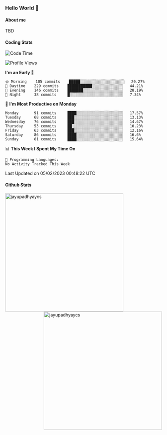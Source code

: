 ### Hello World 👋
#### About me
TBD
#### Coding Stats
<!--START_SECTION:waka-->
![Code Time](http://img.shields.io/badge/Code%20Time-342%20hrs%2037%20mins-blue)

![Profile Views](http://img.shields.io/badge/Profile%20Views-1-blue)

**I'm an Early 🐤** 

```text
🌞 Morning    105 commits    █████░░░░░░░░░░░░░░░░░░░░   20.27% 
🌆 Daytime    229 commits    ███████████░░░░░░░░░░░░░░   44.21% 
🌃 Evening    146 commits    ███████░░░░░░░░░░░░░░░░░░   28.19% 
🌙 Night      38 commits     █░░░░░░░░░░░░░░░░░░░░░░░░   7.34%

```
📅 **I'm Most Productive on Monday** 

```text
Monday       91 commits     ████░░░░░░░░░░░░░░░░░░░░░   17.57% 
Tuesday      68 commits     ███░░░░░░░░░░░░░░░░░░░░░░   13.13% 
Wednesday    76 commits     ███░░░░░░░░░░░░░░░░░░░░░░   14.67% 
Thursday     53 commits     ██░░░░░░░░░░░░░░░░░░░░░░░   10.23% 
Friday       63 commits     ███░░░░░░░░░░░░░░░░░░░░░░   12.16% 
Saturday     86 commits     ████░░░░░░░░░░░░░░░░░░░░░   16.6% 
Sunday       81 commits     ████░░░░░░░░░░░░░░░░░░░░░   15.64%

```


📊 **This Week I Spent My Time On** 

```text
💬 Programming Languages: 
No Activity Tracked This Week

```


 Last Updated on 05/02/2023 00:48:22 UTC
<!--END_SECTION:waka-->
#### Github Stats

<p  ><img align="left" src="https://github-readme-stats.vercel.app/api/top-langs?username=jayupadhyaycs&theme=tokyonight&show_icons=true&locale=en&layout=compact" alt="jayupadhyaycs" width="380px"  /> 
<img align="right" src="https://github-readme-streak-stats.herokuapp.com/?user=jayupadhyaycs&theme=tokyonight&" alt="jayupadhyaycs" width="380px"/>
</p>




<!--
**JayUpadhyayCS/JayUpadhyayCS** is a ✨ _special_ ✨ repository because its `README.md` (this file) appears on your GitHub profile.

Here are some ideas to get you started:

- 🔭 I’m currently working on ...
- 🌱 I’m currently learning ...
- 👯 I’m looking to collaborate on ...
- 🤔 I’m looking for help with ...
- 💬 Ask me about ...
- 📫 How to reach me: ...
- 😄 Pronouns: ...
- ⚡ Fun fact: ...
-->
